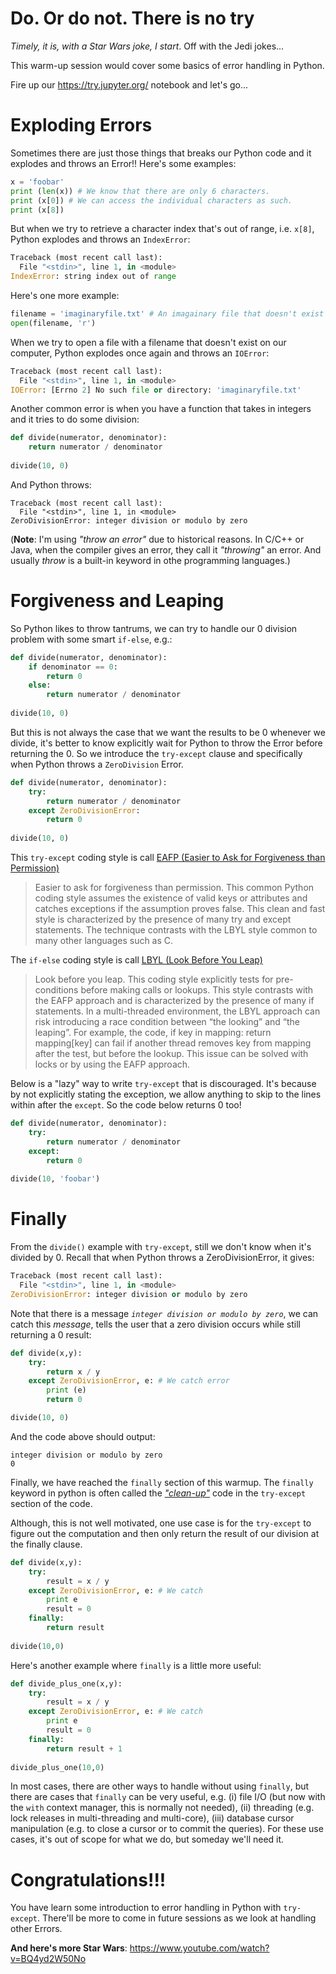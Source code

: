Do. Or do not. There is no try
====

*Timely, it is, with a Star Wars joke, I start*. Off with the Jedi jokes... 

This warm-up session would cover some basics of error handling in Python. 

Fire up our https://try.jupyter.org/ notebook and let's go...


Exploding Errors 
====

Sometimes there are just those things that breaks our Python code and it explodes and throws an Error!! Here's some examples:

```python
x = 'foobar'
print (len(x)) # We know that there are only 6 characters.
print (x[0]) # We can access the individual characters as such.
print (x[8])
```

But when we try to retrieve a character index that's out of range, i.e. `x[8]`, Python explodes and throws an `IndexError`:

```python
Traceback (most recent call last):
  File "<stdin>", line 1, in <module>
IndexError: string index out of range
```

Here's one more example:

```python
filename = 'imaginaryfile.txt' # An imagainary file that doesn't exist
open(filename, 'r')
```

When we try to open a file with a filename that doesn't exist on our computer, Python explodes once again and throws an `IOError`:

```python 
Traceback (most recent call last):
  File "<stdin>", line 1, in <module>
IOError: [Errno 2] No such file or directory: 'imaginaryfile.txt'
```

Another common error is when you have a function that takes in integers and it tries to do some division:

```python
def divide(numerator, denominator):
    return numerator / denominator
    
divide(10, 0)
```

And Python throws:

```
Traceback (most recent call last):
  File "<stdin>", line 1, in <module>
ZeroDivisionError: integer division or modulo by zero
```

(**Note**: I'm using *"throw an error"* due to historical reasons. In C/C++ or Java, when the compiler gives an error, they call it *"throwing"* an error. And usually *throw* is a built-in keyword in othe programming languages.)


Forgiveness and Leaping
===

So Python likes to throw tantrums, we can try to handle our 0 division problem with some smart `if-else`, e.g.:

```python
def divide(numerator, denominator):
    if denominator == 0:
        return 0
    else:
        return numerator / denominator
        
divide(10, 0)
```

But this is not always the case that we want the results to be 0 whenever we divide, it's better to know explicitly wait for Python to throw the Error before returning the 0. So we introduce the `try-except` clause and specifically when Python throws a `ZeroDivision` Error.


```python
def divide(numerator, denominator):
    try:
        return numerator / denominator
    except ZeroDivisionError: 
        return 0
        
divide(10, 0)
```

This `try-except` coding style is call [EAFP (Easier to Ask for Forgiveness than Permission)](https://docs.python.org/2/glossary.html#term-eafp)

> Easier to ask for forgiveness than permission. This common Python coding style assumes the existence of valid keys or attributes and catches exceptions if the assumption proves false. This clean and fast style is characterized by the presence of many try and except statements. The technique contrasts with the LBYL style common to many other languages such as C.

The `if-else` coding style is call [LBYL (Look Before You Leap)](https://docs.python.org/2/glossary.html#term-lbyl)

> Look before you leap. This coding style explicitly tests for pre-conditions before making calls or lookups. This style contrasts with the EAFP approach and is characterized by the presence of many if statements.
> In a multi-threaded environment, the LBYL approach can risk introducing a race condition between “the looking” and “the leaping”. For example, the code, if key in mapping: return mapping[key] can fail if another thread removes key from mapping after the test, but before the lookup. This issue can be solved with locks or by using the EAFP approach.

Below is a "lazy" way to write `try-except` that is discouraged. It's because by not explicitly stating the exception, we allow anything to skip to the lines within after the `except`. So the code below returns 0 too!

```python
def divide(numerator, denominator):
    try:
        return numerator / denominator
    except: 
        return 0
        
divide(10, 'foobar')
```

Finally
====

From the `divide()` example with `try-except`, still we don't know when it's divided by 0. Recall that when Python throws a ZeroDivisionError, it gives:

```python
Traceback (most recent call last):
  File "<stdin>", line 1, in <module>
ZeroDivisionError: integer division or modulo by zero
```

Note that there is a message *`integer division or modulo by zero`*, we can catch this *message*, tells the user that a zero division occurs while still returning a 0 result:

```python
def divide(x,y):
	try:
		return x / y
	except ZeroDivisionError, e: # We catch error
		print (e)
		return 0

divide(10, 0)
```

And the code above should output:

```
integer division or modulo by zero
0
```

Finally, we have reached the `finally` section of this warmup. The `finally` keyword in python is often called the [*"clean-up"*](https://docs.python.org/3.5/tutorial/errors.html#defining-clean-up-actions) code in the `try-except` section of the code. 

Although, this is not well motivated, one use case is for the `try-except` to figure out the computation and then only return the result of our division at the finally clause.


```python
def divide(x,y):
	try:
		result = x / y
	except ZeroDivisionError, e: # We catch 
		print e
		result = 0
	finally:
		return result
		
divide(10,0)
```

Here's another example where `finally` is a little more useful:

```python
def divide_plus_one(x,y):
	try:
		result = x / y
	except ZeroDivisionError, e: # We catch 
		print e
		result = 0
	finally:
		return result + 1
		
divide_plus_one(10,0)
```

In most cases, there are other ways to handle without using `finally`, but there are cases that `finally` can be very useful, e.g. (i) file I/O (but now with the `with` context manager, this is normally not needed), (ii) threading (e.g. lock releases in multi-threading and multi-core), (iii) database cursor manipulation (e.g. to close a cursor or to commit the queries). For these use cases, it's out of scope for what we do, but someday we'll need it. 

Congratulations!!!
====

You have learn some introduction to error handling in Python with `try-except`. There'll be more to come in future sessions as we look at handling other Errors. 

**And here's more Star Wars**: https://www.youtube.com/watch?v=BQ4yd2W50No



